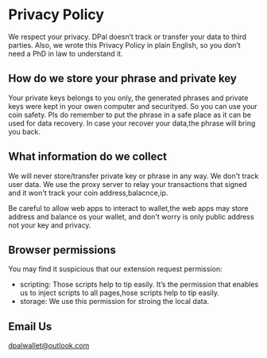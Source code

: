 # Privacy Policy

We respect your privacy. DPal doesn’t track or transfer your data to third parties. Also, we wrote this Privacy Policy in plain English, so you don’t need a PhD in law to understand it.

## How do we store your phrase and private key

Your private keys belongs to you only, the generated phrases and private keys were kept in your owen computer and securityed. So you can use your coin safety. Pls do remember to put the phrase in a safe place as it can be used for data recovery. In case your recover your data,the phrase will bring you back.

## What information do we collect

We will never store/transfer private key or phrase in any way. We don't track user data. We use the proxy server to relay your transactions that signed and it won't track your coin address,balacnce,ip.

Be careful to allow web apps to interact to wallet,the web apps may store address and balance os your wallet, and don't worry is only public address not your key and privacy.

## Browser permissions

You may find it suspicious that our extension request permission:

- scripting: Those scripts help to tip easily. It’s the permission that enables us to inject scripts to all pages,hose scripts help to tip easily.
- storage: We use this permission for stroing the local data.

## Email Us

dpalwallet@outlook.com

